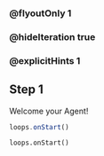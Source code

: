 ### @flyoutOnly 1
### @hideIteration true 
### @explicitHints 1

## Step 1
Welcome your Agent!
```typescript
loops.onStart()
```

```ghost
loops.onStart()
```

